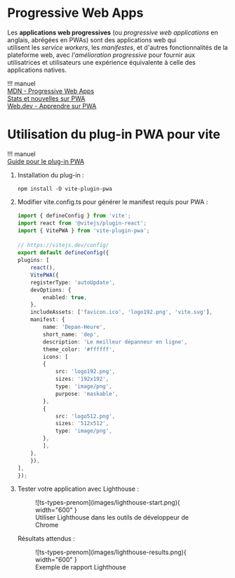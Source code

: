 # Progressive Web Apps  

Les __applications web progressives__ (ou _progressive web applications_ en anglais, abrégées en PWAs) sont des applications web qui utilisent les _service workers_, les _manifestes_, et d'autres fonctionnalités de la plateforme web, avec _l'amélioration progressive_ pour fournir aux utilisatrices et utilisateurs une expérience équivalente à celle des applications natives.

!!! manuel  
    [MDN - Progressive Web Apps](https://developer.mozilla.org/fr/docs/Web/Progressive_web_apps)  
    [Stats et nouvelles sur PWA](https://www.pwastats.com/)  
    [Web.dev - Apprendre sur PWA](https://web.dev/learn/pwa/)  

# Utilisation du plug-in PWA pour vite  

!!! manuel  
    [Guide pour le plug-in PWA](https://vite-pwa-org.netlify.app/guide/)  

1. Installation du plug-in  :

    ``` nodejsrepl title="console"
    npm install -D vite-plugin-pwa
    ```  

2. Modifier vite.config.ts pour générer le manifest requis pour PWA :  

    ``` ts title="vite.config.ts"
    import { defineConfig } from 'vite';
    import react from '@vitejs/plugin-react';
    import { VitePWA } from 'vite-plugin-pwa';

    // https://vitejs.dev/config/
    export default defineConfig({
    plugins: [
        react(),
        VitePWA({
        registerType: 'autoUpdate',
        devOptions: {
            enabled: true,
        },
        includeAssets: ['favicon.ico', 'logo192.png', 'vite.svg'],
        manifest: {
            name: 'Depan-Heure',
            short_name: 'dep',
            description: 'Le meilleur dépanneur en ligne',
            theme_color: '#ffffff',
            icons: [
            {
                src: 'logo192.png',
                sizes: '192x192',
                type: 'image/png',
                purpose: 'maskable',
            },
            {
                src: 'logo512.png',
                sizes: '512x512',
                type: 'image/png',
            },
            ],
        },
        }),
    ],
    });
    ```

3. Tester votre application avec Lighthouse :  

    <figure markdown>
    ![ts-types-prenom](images/lighthouse-start.png){ width="600" }
    <figcaption>Utiliser Lighthouse dans les outils de développeur de Chrome</figcaption>
    </figure>

    Résultats attendus :  

    <figure markdown>
    ![ts-types-prenom](images/lighthouse-results.png){ width="600" }
    <figcaption>Exemple de rapport Lighthouse</figcaption>
    </figure>

